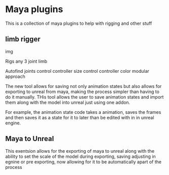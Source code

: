 # Maya plugins

This is a collection of maya plugins to help with rigging and other stuff


## limb rigger

img

Rigs any 3 joint limb

Autofind joints
control controller size
control controller color
modular approach


The new tool allows for saving not only animation states but also allows for exporting to unreal from maya, making the process simpler than having to do it manually. THis tool allows the user to save animation states and import them along with the model into unreal just using one addon.

For example, the animation state code takes a animation, saves the frames and then saves it as a state for it to later than be edited with in in unreal engine.




## Maya to Unreal

This exentsion allows for the exporting of maya to unreal along with the ability to set the scale of the model during exporting, saving adjusting in egnine or pre exporting, now allowing for it to be automatically apart of the process
